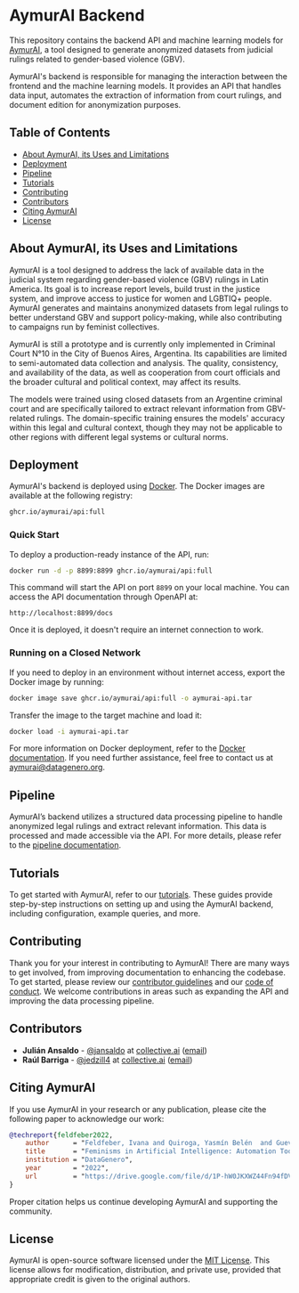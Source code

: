 # AymurAI Backend
This repository contains the backend API and machine learning models for [AymurAI](https://www.aymurai.info), a tool designed to generate anonymized datasets from judicial rulings related to gender-based violence (GBV).

AymurAI's backend is responsible for managing the interaction between the frontend and the machine learning models. It provides an API that handles data input, automates the extraction of information from court rulings, and document edition for anonymization purposes.


## Table of Contents
* [About AymurAI, its Uses and Limitations](#about-aymurai-its-uses-and-limitations)
* [Deployment](#deployment)
* [Pipeline](#pipeline)
* [Tutorials](#tutorials)
* [Contributing](#contributing)
* [Contributors](#contributors)
* [Citing AymurAI](#citing-aymurai)
* [License](#license)


## About AymurAI, its Uses and Limitations
AymurAI is a tool designed to address the lack of available data in the judicial system regarding gender-based violence (GBV) rulings in Latin America. Its goal is to increase report levels, build trust in the justice system, and improve access to justice for women and LGBTIQ+ people. AymurAI generates and maintains anonymized datasets from legal rulings to better understand GBV and support policy-making, while also contributing to campaigns run by feminist collectives.

AymurAI is still a prototype and is currently only implemented in Criminal Court N°10 in the City of Buenos Aires, Argentina. Its capabilities are limited to semi-automated data collection and analysis. The quality, consistency, and availability of the data, as well as cooperation from court officials and the broader cultural and political context, may affect its results.

The models were trained using closed datasets from an Argentine criminal court and are specifically tailored to extract relevant information from GBV-related rulings. The domain-specific training ensures the models' accuracy within this legal and cultural context, though they may not be applicable to other regions with different legal systems or cultural norms.


## Deployment
AymurAI's backend is deployed using [Docker](https://www.docker.com/). The Docker images are available at the following registry:

```bash
ghcr.io/aymurai/api:full
```

### Quick Start
To deploy a production-ready instance of the API, run:

```bash
docker run -d -p 8899:8899 ghcr.io/aymurai/api:full
```

This command will start the API on port `8899` on your local machine. You can access the API documentation through OpenAPI at:

```
http://localhost:8899/docs
```

Once it is deployed, it doesn't require an internet connection to work.

### Running on a Closed Network
If you need to deploy in an environment without internet access, export the Docker image by running:

```bash
docker image save ghcr.io/aymurai/api:full -o aymurai-api.tar
```

Transfer the image to the target machine and load it:

```bash
docker load -i aymurai-api.tar
```

For more information on Docker deployment, refer to the [Docker documentation](https://docs.docker.com/). If you need further assistance, feel free to contact us at [aymurai@datagenero.org](mailto:aymurai@datagenero.org).


## Pipeline
AymurAI’s backend utilizes a structured data processing pipeline to handle anonymized legal rulings and extract relevant information. This data is processed and made accessible via the API. For more details, please refer to the [pipeline documentation](docs/pipeline/README.md).


## Tutorials
To get started with AymurAI, refer to our [tutorials](tutorials/GET_STARTED.md). These guides provide step-by-step instructions on setting up and using the AymurAI backend, including configuration, example queries, and more.


## Contributing
Thank you for your interest in contributing to AymurAI! There are many ways to get involved, from improving documentation to enhancing the codebase. To get started, please review our [contributor guidelines](docs/CONTRIBUTING.md) and our [code of conduct](docs/CODE_OF_CONDUCT.md). We welcome contributions in areas such as expanding the API and improving the data processing pipeline.


## Contributors
* **Julián Ansaldo** - [@jansaldo](https://github.com/jansaldo) at [collective.ai](https://collectiveai.io) ([email](mailto:juli@collectiveai.io))
* **Raúl Barriga** - [@jedzill4](https://github.com/jedzill4) at [collective.ai](https://collectiveai.io) ([email](mailto:r@collectiveai.io))


## Citing AymurAI
If you use AymurAI in your research or any publication, please cite the following paper to acknowledge our work:

```bibtex
@techreport{feldfeber2022,
    author      = "Feldfeber, Ivana and Quiroga, Yasmín Belén  and Guevara, Clarissa  and Ciolfi Felice, Marianela",
    title       = "Feminisms in Artificial Intelligence: Automation Tools towards a Feminist Judiciary Reform in Argentina and Mexico",
    institution = "DataGenero",
    year        = "2022",
    url         = "https://drive.google.com/file/d/1P-hW0JKXWZ44Fn94fDVIxQRTExkK6m4Y/view"
}
```
Proper citation helps us continue developing AymurAI and supporting the community.


## License
AymurAI is open-source software licensed under the [MIT License](LICENSE.md). This license allows for modification, distribution, and private use, provided that appropriate credit is given to the original authors.
